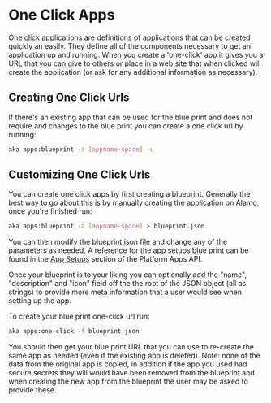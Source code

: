 # One Click Apps

One click applications are definitions of applications that can be created quickly an easily.  They define all of the components necessary to get an application up and running.  When you create a 'one-click' app it gives you a URL that you can give to others or place in a web site that when clicked will create the application (or ask for any additional information as necessary).

## Creating One Click Urls

If there's an existing app that can be used for the blue print and does not require and changes to the blue print you can create a one click url by running:

```bash
aka apps:blueprint -a [appname-space] -u 
```

## Customizing One Click Urls

You can create one click apps by first creating a blueprint.  Generally the best way to go about this is by manually creating the application on Alamo, once you're finished run:

```bash
aka apps:blueprint -a [appname-space] > blueprint.json
```
You can then modify the blueprint.json file and change any of the parameters as needed.  A reference for the app setups blue print can be found in the [App Setups](/architecture/apps-api.md#app-setup) section of the Platform Apps API.

Once your blueprint is to your liking you can optionally add the "name", "description" and "icon" field off the the root of the JSON object (all as strings) to provide more meta information that a user would see when setting up the app.  

To create your blue print one-click url run:

```bash
aka apps:one-click -f blueprint.json
```

You should then get your blue print URL that you can use to re-create the same app as needed (even if the existing app is deleted).  Note: none of the data from the original app is copied, in addition if the app you used had secure secrets they will would have been removed from the blueprint and when creating the new app from the blueprint the user may be asked to provide these.

